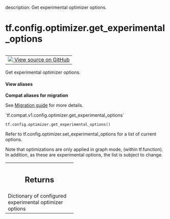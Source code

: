 description: Get experimental optimizer options.

<div itemscope itemtype="http://developers.google.com/ReferenceObject">
<meta itemprop="name" content="tf.config.optimizer.get_experimental_options" />
<meta itemprop="path" content="Stable" />
</div>

# tf.config.optimizer.get_experimental_options

<!-- Insert buttons and diff -->

<table class="tfo-notebook-buttons tfo-api nocontent" align="left">
<td>
  <a target="_blank" href="https://github.com/tensorflow/tensorflow/blob/r2.2/tensorflow/python/framework/config.py#L108-L121">
    <img src="https://www.tensorflow.org/images/GitHub-Mark-32px.png" />
    View source on GitHub
  </a>
</td>
</table>



Get experimental optimizer options.

<section class="expandable">
  <h4 class="showalways">View aliases</h4>
  <p>
<b>Compat aliases for migration</b>
<p>See
<a href="https://www.tensorflow.org/guide/migrate">Migration guide</a> for
more details.</p>
<p>`tf.compat.v1.config.optimizer.get_experimental_options`</p>
</p>
</section>

<pre class="devsite-click-to-copy prettyprint lang-py tfo-signature-link">
<code>tf.config.optimizer.get_experimental_options()
</code></pre>



<!-- Placeholder for "Used in" -->

Refer to tf.config.optimizer.set_experimental_options for a list of current
options.

Note that optimizations are only applied in graph mode, (within tf.function).
In addition, as these are experimental options, the list is subject to change.

<!-- Tabular view -->
 <table class="responsive fixed orange">
<colgroup><col width="214px"><col></colgroup>
<tr><th colspan="2"><h2 class="add-link">Returns</h2></th></tr>
<tr class="alt">
<td colspan="2">
Dictionary of configured experimental optimizer options
</td>
</tr>

</table>

